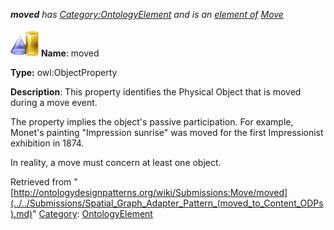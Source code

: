 ___moved__ has [Category:OntologyElement](../../Category/OntologyElement.md "Category:OntologyElement") and is an [element of](../../Property/ElementOf.md "Property:ElementOf") [Move](../../Submissions/Move.md "Submissions:Move")_


  




[![ObjectProperty](../../images/thumb/c/c3/ObjectProperty.gif/45px-ObjectProperty.gif)](../../Image/ObjectProperty.gif.md "ObjectProperty")
__Name__: moved 


__Type:__ owl:ObjectProperty 


__Description__: This property identifies the Physical Object that is moved during a move event. 


  



The property implies the object's passive participation. For example, Monet's painting "Impression sunrise" was moved for the first Impressionist exhibition in 1874. 


In reality, a move must concern at least one object. 





Retrieved from "[http://ontologydesignpatterns.org/wiki/Submissions:Move/moved](../../Submissions/Spatial_Graph_Adapter_Pattern_(moved_to_Content_ODPs).md)"
 [Category](http://ontologydesignpatterns.org/wiki/Special:Categories "Special:Categories"): [OntologyElement](../../Category/OntologyElement.md "Category:OntologyElement")
